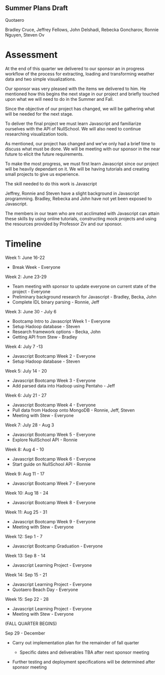 ## Summer Plans Draft

Quotaero

Bradley Cruce, Jeffrey Fellows, John Delshadi, Rebecka Goncharov, Ronnie Nguyen, Steven Ov

# Assessment 

At the end of this quarter we delivered to our sponsor an in progress workflow of the process for extracting, loading and transforming weather data and two simple visualizations. 

Our sponsor was very pleased with the items we delivered to him. He mentioned how this begins the next stage in our project and briefly touched upon what we will need to do in the Summer and Fall.

Since the objective of our project has changed, we will be gathering what will be needed for the next stage.

To deliver the final project we must learn Javascript and familiarize ourselves with the API of NullSchool. We will also need to continue researching visualization tools.

As mentioned, our project has changed and we’ve only had a brief time to discuss what must be done. We will be meeting with our sponsor in the near future to elicit the future requirements.

To make the most progress, we must first learn Javascript since our project will be heavily dependant on it. We will be having tutorials and creating small projects to give us experience.

The skill needed to do this work is Javascript

Jeffrey, Ronnie and Steven have a slight background in Javascript programming. Bradley, Rebecka and John have not yet been exposed to Javascript.

The members in our team who are not acclimated with Javascript can attain these skills by using online tutorials, constructing mock projects and using the resources provided by Professor Ziv and our sponsor. 


# Timeline

Week 1:
June 16-22
+ Break Week - Everyone

Week 2:
June 23-29
+ Team meeting with sponsor to update everyone on current state of the project - Everyone
+ Preliminary background research for Javascript - Bradley, Becka, John
+ Complete IDL binary parsing - Ronnie, Jeff

Week 3:
June 30 - July 6
+ Bootcamp Intro to Javascript Week 1 - Everyone
+ Setup Hadoop database - Steven
+ Research framework options - Becka, John
+ Getting API from Stew - Bradley 

Week 4:
July 7 -13
+ Javascript Bootcamp Week 2 - Everyone
+ Setup Hadoop database - Steven

Week 5:
July 14 - 20
+ Javascript Bootcamp Week 3 - Everyone
+ Add parsed data into Hadoop using Pentaho - Jeff

Week 6: 
July 21 - 27
+ Javascript Bootcamp Week 4 - Everyone
+ Pull data from Hadoop onto MongoDB - Ronnie, Jeff, Steven
+ Meeting with Stew - Everyone

Week 7:
July 28 - Aug 3
+ Javascript Bootcamp Week 5 - Everyone
+ Explore NullSchool API - Ronnie 

Week 8: 
Aug 4 - 10
+ Javascript Bootcamp Week 6 - Everyone
+ Start guide on NullSchool API - Ronnie

Week 9: 
Aug 11 - 17
+ Javascript Bootcamp Week 7 - Everyone

Week 10:
Aug 18 - 24
+ Javascript Bootcamp Week 8 - Everyone

Week 11:
Aug 25 - 31
+ Javascript Bootcamp Week 9 - Everyone
+ Meeting with Stew - Everyone

Week 12:
Sep 1 - 7
+ Javascript Bootcamp Graduation - Everyone

Week 13: 
Sep 8 - 14
+ Javascript Learning Project  - Everyone

Week 14: 
Sep 15 - 21
+ Javascript Learning Project  - Everyone
+ Quotaero Beach Day - Everyone

Week 15: 
Sep 22 - 28
+ Javascript Learning Project  - Everyone
+ Meeting with Stew  - Everyone

(FALL QUARTER BEGINS)

Sep 29 - December
+ Carry out implementation plan for the remainder of fall quarter
	+ Specific dates and deliverables TBA after next sponsor meeting

+ Further testing and deployment specifications will be determined after sponsor meeting


